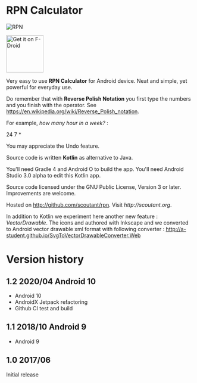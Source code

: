 # RPN Calculator

![RPN](http://scoutant.org/rpn_60_60_24_7_pixel_40p.png)

<a href="https://f-droid.org/packages/org.scoutant.rpn" target="_blank">
<img src="https://f-droid.org/badge/get-it-on.png" alt="Get it on F-Droid" height="100"/></a>

Very easy to use **RPN Calculator** for Android device. Neat and simple, yet powerful for everyday use. 

Do remember that with __Reverse Polish Notation__ you first type the numbers and you finish with the operator. See https://en.wikipedia.org/wiki/Reverse_Polish_notation.

For example, _how many hour in a week?_ :

24 7 *


You may appreciate the Undo feature.

Source code is written **Kotlin** as alternative to Java.

You'll need Gradle 4 and Android O to build the app. You'll need Android Studio 3.0 alpha to edit this Kotlin app.

Source code licensed under the GNU Public License, Version 3 or later. Improvements are welcome.

Hosted on http://github.com/scoutant/rpn. Visit _http://scoutant.org_.

In addition to Kotlin we experiment here another new feature : _VectorDrawable_. The icons and authored with Inkscape and we converted to Android vector drawable xml format with following converter : http://a-student.github.io/SvgToVectorDrawableConverter.Web

# Version history

## 1.2 2020/04 Android 10 

- Android 10
- AndroidX Jetpack refactoring
- Github CI test and build

## 1.1 2018/10 Android 9

- Android 9

## 1.0 2017/06

Initial release 


